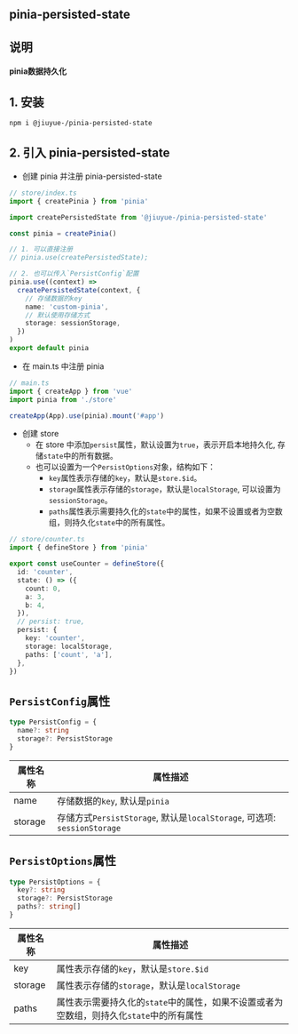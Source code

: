 ## pinia-persisted-state

## 说明

#### pinia数据持久化

## 1. 安装

```bash
npm i @jiuyue-/pinia-persisted-state
```

## 2. 引入 pinia-persisted-state

- 创建 pinia 并注册 pinia-persisted-state

```ts
// store/index.ts
import { createPinia } from 'pinia'

import createPersistedState from '@jiuyue-/pinia-persisted-state'

const pinia = createPinia()

// 1. 可以直接注册
// pinia.use(createPersistedState);

// 2. 也可以传入`PersistConfig`配置
pinia.use((context) =>
  createPersistedState(context, {
    // 存储数据的key
    name: 'custom-pinia',
    // 默认使用存储方式
    storage: sessionStorage,
  })
)
export default pinia
```

- 在 main.ts 中注册 pinia

```ts
// main.ts
import { createApp } from 'vue'
import pinia from './store'

createApp(App).use(pinia).mount('#app')
```

- 创建 store
  - 在 store 中添加`persist`属性，默认设置为`true`，表示开启本地持久化, 存储`state`中的所有数据。
  - 也可以设置为一个`PersistOptions`对象，结构如下：
    - `key`属性表示存储的`key`，默认是`store.$id`。
    - `storage`属性表示存储的`storage`，默认是`localStorage`, 可以设置为`sessionStorage`。
    - `paths`属性表示需要持久化的`state`中的属性，如果不设置或者为空数组，则持久化`state`中的所有属性。

```ts
// store/counter.ts
import { defineStore } from 'pinia'

export const useCounter = defineStore({
  id: 'counter',
  state: () => ({
    count: 0,
    a: 3,
    b: 4,
  }),
  // persist: true,
  persist: {
    key: 'counter',
    storage: localStorage,
    paths: ['count', 'a'],
  },
})
```

## `PersistConfig`属性

```ts
type PersistConfig = {
  name?: string
  storage?: PersistStorage
}
```

| 属性名称 | 属性描述                                                                 |
| -------- | ------------------------------------------------------------------------ |
| name     | 存储数据的`key`, 默认是`pinia`                                           |
| storage  | 存储方式`PersistStorage`, 默认是`localStorage`, 可选项: `sessionStorage` |

## `PersistOptions`属性

```ts
type PersistOptions = {
  key?: string
  storage?: PersistStorage
  paths?: string[]
}
```

| 属性名称 | 属性描述                               |
| -------- | -------------------------------------- |
| key      | 属性表示存储的`key`，默认是`store.$id` |
| storage  | 属性表示存储的`storage`，默认是`localStorage` |
| paths    | 属性表示需要持久化的`state`中的属性，如果不设置或者为空数组，则持久化`state`中的所有属性 |

